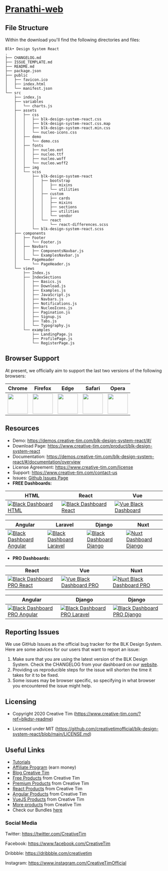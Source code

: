 # [Pranathi-web]()




## File Structure
Within the download you'll find the following directories and files:

```
Blk• Design System React
.
├── CHANGELOG.md
├── ISSUE_TEMPLATE.md
├── README.md
├── package.json
├── public
│   ├── favicon.ico
│   ├── index.html
│   └── manifest.json
└── src
    ├── index.js
    ├── variables
    │   └── charts.js
    ├── assets
    │   ├── css
    │   │   ├── blk-design-system-react.css
    │   │   ├── blk-design-system-react.css.map
    │   │   ├── blk-design-system-react.min.css
    │   │   └── nucleo-icons.css
    │   ├── demo
    │   │   └── demo.css
    │   ├── fonts
    │   │   ├── nucleo.eot
    │   │   ├── nucleo.ttf
    │   │   ├── nucleo.woff
    │   │   └── nucleo.woff2
    │   ├── img
    │   └── scss
    │       ├── blk-design-system-react
    │       │   ├── bootstrap
    │       │   │   ├── mixins
    │       │   │   └── utilities
    │       │   ├── custom
    │       │   │   ├── cards
    │       │   │   ├── mixins
    │       │   │   ├── sections
    │       │   │   ├── utilities
    │       │   │   └── vendor
    │       │   └── react
    │       │       └── react-differences.scss
    │       └── blk-design-system-react.scss
    ├── components
    │   ├── Footer
    │   │   └── Footer.js
    │   ├── Navbars
    │   │   ├── ComponentsNavbar.js
    │   │   └── ExamplesNavbar.js
    │   └── PageHeader
    │       └── PageHeader.js
    └── views
        ├── Index.js
        ├── IndexSections
        │   ├── Basics.js
        │   ├── Download.js
        │   ├── Examples.js
        │   ├── JavaScript.js
        │   ├── Navbars.js
        │   ├── Notifications.js
        │   ├── NucleoIcons.js
        │   ├── Pagination.js
        │   ├── Signup.js
        │   ├── Tabs.js
        │   └── Typography.js
        └── examples
            ├── LandingPage.js
            ├── ProfilePage.js
            └── RegisterPage.js
```


## Browser Support

At present, we officially aim to support the last two versions of the following browsers:

| Chrome | Firefox | Edge | Safari | Opera |
| :---: | :---: | :---: | :---: | :---: |
|<img src="https://github.com/creativetimofficial/public-assets/blob/main/logos/chrome-logo.png?raw=true" width="64" height="64">|<img src="https://raw.githubusercontent.com/creativetimofficial/public-assets/main/logos/firefox-logo.png" width="64" height="64">|<img src="https://raw.githubusercontent.com/creativetimofficial/public-assets/main/logos/edge-logo.png" width="64" height="64">|<img src="https://raw.githubusercontent.com/creativetimofficial/public-assets/main/logos/safari-logo.png" width="64" height="64"> |<img src="https://raw.githubusercontent.com/creativetimofficial/public-assets/main/logos/opera-logo.png" width="64" height="64">|



## Resources
- Demo: <https://demos.creative-tim.com/blk-design-system-react/#/>
- Download Page: <https://www.creative-tim.com/product/blk-design-system-react>
- Documentation: <https://demos.creative-tim.com/blk-design-system-react/#/documentation/overview>
- License Agreement: <https://www.creative-tim.com/license>
- Support: <https://www.creative-tim.com/contact-us>
- Issues: [Github Issues Page](https://github.com/creativetimofficial/blk-design-system-react/issues)
- **FREE Dashboards:**

| HTML | React | Vue  |
| --- | --- | ---  |
| [![Black Dashboard  HTML](https://github.com/creativetimofficial/public-assets/blob/main/black-dashboard/black-dashboard.jpg?raw=true)](https://www.creative-tim.com/product/black-dashboard) | [![Black Dashboard  React](https://github.com/creativetimofficial/public-assets/blob/main/black-dashboard-react/black-dashboard-react.jpg?raw=true)](https://www.creative-tim.com/product/black-dashboard-react) | [![Vue Black Dashboard](https://github.com/creativetimofficial/public-assets/blob/main/vue-black-dashboard/vue-black-dashboard.jpg?raw=true)](https://www.creative-tim.com/product/vue-black-dashboard)  |

| Angular | Laravel | Django | Nuxt |
| --- | --- | --- | --- |
| [![Black Dashboard Angular](https://raw.githubusercontent.com/creativetimofficial/public-assets/main/black-dashboard-angular/opt_bd_angular_thumbnail.jpg)](https://www.creative-tim.com/product/black-dashboard-angular)  | [![Black Dashboard Laravel](https://raw.githubusercontent.com/creativetimofficial/public-assets/main/black-dashboard-laravel/opt_blk_laravel_thumbnail.jpg)](https://www.creative-tim.com/product/black-dashboard-laravel)  | [![Black Dashboard Django](https://raw.githubusercontent.com/creativetimofficial/public-assets/main/black-dashboard-django/opt_bdfree_django_thumbnail.jpg)](https://www.creative-tim.com/product/black-dashboard-django)  | [![Nuxt Dashboard Django](https://raw.githubusercontent.com/creativetimofficial/public-assets/main/nuxt-black-dashboard/opt_bd_nuxjs_thumbnail.jpg)](https://www.creative-tim.com/product/black-dashboard-django)  |

- **PRO Dashboards:**

| React | Vue | Nuxt |
| --- | --- | ---  |
| [![Black Dashboard PRO React](https://raw.githubusercontent.com/creativetimofficial/public-assets/main/black-dashboard-pro-react/black-dashboard-pro-react.jpg)](https://www.creative-tim.com/product/black-dashboard-pro-react) | [![Vue Black Dashboard PRO](https://raw.githubusercontent.com/creativetimofficial/public-assets/main/vue-black-dashboard-pro/vue-black-dashboard-pro.jpg)](https://www.creative-tim.com/product/vue-black-dashboard-pro) | [![Nuxt Black Dashboard PRO](https://raw.githubusercontent.com/creativetimofficial/public-assets/main/nuxt-black-dashboard-pro/opt_bdp_nuxt_thumbnail.jpg)](https://www.creative-tim.com/product/nuxt-black-dashboard-pro)  |

| Angular | Django | Django |
| --- | --- | ---  |
| [![Black Dashboard PRO Angular](https://raw.githubusercontent.com/creativetimofficial/public-assets/main/black-dashboard-pro-angular/opt_bdp_angular_thumbnail.jpg)](https://www.creative-tim.com/product/black-dashboard-pro-angular) | [![Black Dashboard PRO Laravel](https://raw.githubusercontent.com/creativetimofficial/public-assets/main/black-dashboard-pro-laravel/opt_blkp_laravel_thumbnail.jpg)](https://www.creative-tim.com/product/black-dashboard-pro-laravel)  | [![Black Dashboard PRO Django](https://raw.githubusercontent.com/creativetimofficial/public-assets/main/black-dashboard-pro-django/opt_bdp_django_thumbnail.jpg)](https://www.creative-tim.com/product/black-dashboard-pro-django)  |

## Reporting Issues

We use GitHub Issues as the official bug tracker for the BLK Design System. Here are some advices for our users that want to report an issue:

1. Make sure that you are using the latest version of the BLK Design System. Check the CHANGELOG from your dashboard on our [website](https://www.creative-tim.com/?ref=blkdsr-readme).
2. Providing us reproducible steps for the issue will shorten the time it takes for it to be fixed.
3. Some issues may be browser specific, so specifying in what browser you encountered the issue might help.

## Licensing

- Copyright 2020 Creative Tim (https://www.creative-tim.com/?ref=blkdsr-readme)

- Licensed under MIT (https://github.com/creativetimofficial/blk-design-system-react/blob/main/LICENSE.md)

## Useful Links

- [Tutorials](https://www.youtube.com/channel/UCVyTG4sCw-rOvB9oHkzZD1w)
- [Affiliate Program](https://www.creative-tim.com/affiliates/new) (earn money)
- [Blog Creative Tim](http://blog.creative-tim.com/)
- [Free Products](https://www.creative-tim.com/bootstrap-themes/free) from Creative Tim
- [Premium Products](https://www.creative-tim.com/bootstrap-themes/premium) from Creative Tim
- [React Products](https://www.creative-tim.com/bootstrap-themes/react-themes) from Creative Tim
- [Angular Products](https://www.creative-tim.com/bootstrap-themes/angular-themes) from Creative Tim
- [VueJS Products](https://www.creative-tim.com/bootstrap-themes/vuejs-themes) from Creative Tim
- [More products](https://www.creative-tim.com/bootstrap-themes) from Creative Tim
- Check our Bundles [here](https://www.creative-tim.com/bundles?ref="mk-github-readme")

### Social Media

Twitter: <https://twitter.com/CreativeTim>

Facebook: <https://www.facebook.com/CreativeTim>

Dribbble: <https://dribbble.com/creativetim>

Instagram: <https://www.instagram.com/CreativeTimOfficial>
